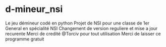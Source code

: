 # d-mineur_nsi
Le jeu démineur codé en python
Projet de NSI pour une classe de 1er General en spécialité NSI
Changement de version reguliere et mise a jour recurente
Merci de credité @Torciv pour tout utilisation
Merci de laisser ce programme gratuit
